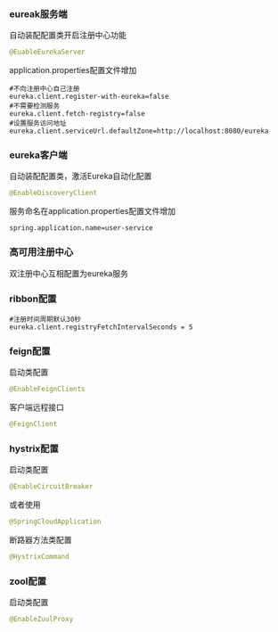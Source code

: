 ### eureak服务端

自动装配配置类开启注册中心功能

```java
@EuableEurekaServer
```

application.properties配置文件增加

```properties
#不向注册中心自己注册
eureka.client.register-with-eureka=false
#不需要检测服务
eureka.client.fetch-registry=false
#设置服务访问地址
eureka.client.serviceUrl.defaultZone=http://localhost:8080/eureka
```

### eureka客户端

自动装配配置类，激活Eureka自动化配置

```java
@EnableDiscoveryClient
```

服务命名在application.properties配置文件增加

```properties
spring.application.name=user-service
```

### 高可用注册中心

双注册中心互相配置为eureka服务

### ribbon配置

```properties
#注册时间周期默认30秒
eureka.client.registryFetchIntervalSeconds = 5
```

### feign配置

启动类配置

```java
@EnableFeignClients
```

客户端远程接口

```java
@FeignClient
```

### hystrix配置

启动类配置

```java
@EnableCircuitBreaker
```

或者使用

```java
@SpringCloudApplication
```

断路器方法类配置

```java
@HystrixCommand
```

### zool配置

启动类配置

```java
@EnableZuulProxy
```

